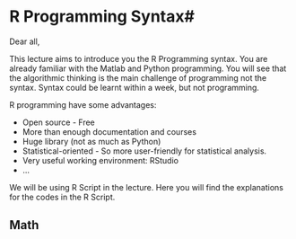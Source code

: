 # R Programming Syntax#

Dear all,

This lecture aims to introduce you the R Programming syntax. You are already familiar with the Matlab and Python programming. You will see that the algorithmic thinking is the main challenge of programming not the syntax. Syntax could be learnt within a week, but not programming. 

R programming have some advantages:

- Open source - Free
- More than enough documentation and courses
- Huge library (not as much as Python)
- Statistical-oriented - So more user-friendly for statistical analysis. 
- Very useful working environment: RStudio
- ...

We will be using R Script in the lecture. Here you will find the explanations for the codes in the R Script.

## Math ##


